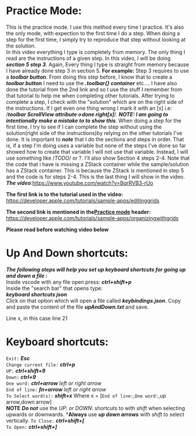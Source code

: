 

# Practice Mode:
This is the practice mode. I use this method every time I practice. It's also the only mode, with expection to the first time I do a step. When doing a step for the first time, I simply try to reproduce that step without looking at the solution.<br>
In this video everything I type is completely from memory. The only thing I read are the instructions of a given step. In this video, I will be doing ***section 5 step 3***. Again, Every thing I type is straight from memory because I have already done step 3 in section 5. **For example:** Step 3 requires to use a ***toolbar button***. From doing this step before, I know that to create a ***toolbar button*** I need to use the ***.toolbar{} container*** etc.... I have also done the tutorial from the 2nd link and so I use the stuff I remember from that tutorial to help me when completing other tutorials. After trying to complete a step, I check with the "solution" which are on the right side of the instructions. If I get even one thing wrong I mark it with an [x] i.e: /***toolbar ScrollView attribute->done right[x]***/. ***NOTE: I am going to intentionally make a mistake to to show this***. When doing a step for the first time, I try to see if I can complete the step without using the solution(right side of the instructions)by relying on the other tutorials I've done. It is important to ***note*** that I do the sections and steps in order. That is, if a step I'm doing uses a variable but none of the steps I've done so far showed how to create that variable I will not use that variable. Instead, I will use something like /*TODO*/ or ?. I'll also show Section 4 steps 2-4. Note that the code that i have is missing a ZStack container while the sample/solution has a ZStack container. This is because the ZStack is mentioned in step 5 and the code is for steps 2-4. This is the last thing I will show in the video.<br>
***The video***:https://www.youtube.com/watch?v=BqrRVB3-rUo

**The first link is to the tutorial used in the video:**
https://developer.apple.com/tutorials/sample-apps/editinggrids

**The second link is mentioned in the[Practice mode](#practice-mode) header:**
https://developer.apple.com/tutorials/sample-apps/organizingwithgrids


**Please read before watching video below**

# Up And Down shortcuts: 
***The following steps will help you set up keyboard shortcuts for going up and down a file :***<br>
Inside vscode with any file open press: 
    ***ctrl+shift+p***<br>
Inside the "search bar" that opens type:<br>
    ***keyboard shortcuts json***<br>
Click on that option which will open a file called ***keybindings.json***. Copy and paste the content of the file ***upAndDown.txt*** and save.<br>

Line x, in this case line 21
# Keyboard shortcuts:

`Exit:` ***Esc***<br>
`Change current file:` ***ctrl+p***<br>
`UP:` ***ctrl+shift+9***<br>
`Down:` ***ctrl+9***<br>
`One word:` ***ctrl+arrow*** *left or right arrow*<br>
`End of line:` ***fn+arrow*** *left or right arrow*<br>
`To Select word(s):` ***shift+x*** Where x = [`End of line:`,`One word:`,up arrow,down arrow]<br>**NOTE** ***Do not*** use the *UP: or DOWN:* shortcuts to with *shift* when selecting upwards or downwards. ***Always** use ***up down arrows*** with *shift* to select vertically.
`To Close:` ***ctrl+shift+[*** <br>
`To Open:` ***ctrl+shift+]***<br>
